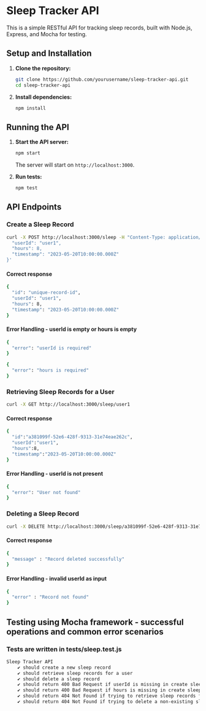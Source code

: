 # Sleep Tracker API

This is a simple RESTful API for tracking sleep records, built with Node.js, Express, and Mocha for testing.

## Setup and Installation

1. **Clone the repository:**

    ```bash
    git clone https://github.com/yourusername/sleep-tracker-api.git
    cd sleep-tracker-api
    ```

2. **Install dependencies:**

    ```bash
    npm install
    ```

## Running the API

1. **Start the API server:**

    ```bash
    npm start
    ```

    The server will start on `http://localhost:3000`.

2. **Run tests:**

    ```bash
    npm test
    ```

## API Endpoints

### Create a Sleep Record

```bash
curl -X POST http://localhost:3000/sleep -H "Content-Type: application/json" -d '{
  "userId": "user1",
  "hours": 8,
  "timestamp": "2023-05-20T10:00:00.000Z"
}'
```

#### Correct response

```bash
{
  "id": "unique-record-id",
  "userId": "user1",
  "hours": 8,
  "timestamp": "2023-05-20T10:00:00.000Z"
}
```
#### Error Handling - userId is empty or hours is empty

```bash
{
  "error": "userId is required"
}
```

```bash
{
  "error": "hours is required"
}
```

### Retrieving Sleep Records for a User

```bash
curl -X GET http://localhost:3000/sleep/user1
```

#### Correct response

```bash
{
  "id":"a381099f-52e6-428f-9313-31e74eae262c",
  "userId":"user1",
  "hours":8,
  "timestamp":"2023-05-20T10:00:00.000Z"
}
```

#### Error Handling - userId is not present

```bash
{
  "error": "User not found"
}
```

### Deleting a Sleep Record

```bash
curl -X DELETE http://localhost:3000/sleep/a381099f-52e6-428f-9313-31e74eae262c
```

#### Correct response

```bash
{
  "message" : "Record deleted successfully"
}
```

#### Error Handling - invalid userId as input

```bash
{
  "error" : "Record not found"
}
```

## Testing using Mocha framework - successful operations and common error scenarios

### Tests are written in tests/sleep.test.js

```bash
Sleep Tracker API
    ✔ should create a new sleep record
    ✔ should retrieve sleep records for a user
    ✔ should delete a sleep record
    ✔ should return 400 Bad Request if userId is missing in create sleep record request
    ✔ should return 400 Bad Request if hours is missing in create sleep record request
    ✔ should return 404 Not Found if trying to retrieve sleep records for non-existing user
    ✔ should return 404 Not Found if trying to delete a non-existing sleep record
```
